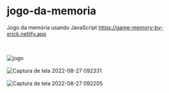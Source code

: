 


# jogo-da-memoria
Jogo da memória usando JavaScript
https://game-memory-by-erick.netlify.app

<br><br>
![jogo](https://user-images.githubusercontent.com/90268052/187032571-922993a6-04fd-4524-b44e-c06959a0ec54.png)
<br><br>
![Captura de tela 2022-08-27 092331](https://user-images.githubusercontent.com/90268052/187032567-c3828b62-f3c9-4558-a358-9205d5fa93b3.png)
<br><br>
![Captura de tela 2022-08-27 092205](https://user-images.githubusercontent.com/90268052/187032570-dc854134-3cf1-4b7e-b21d-54a6252d4261.png)
<br><br>
